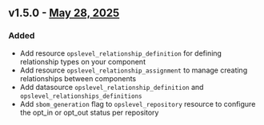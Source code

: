## v1.5.0 - [May 28, 2025](https://github.com/OpsLevel/terraform-provider-opslevel/compare/v1.4.1...v1.5.0)
### Added
* Add resource `opslevel_relationship_definition` for defining relationship types on your component
* Add resource `opslevel_relationship_assignment` to manage creating relationships between components
* Add datasource `opslevel_relationship_definition` and `opslevel_relationships_definitions`
* Add `sbom_generation` flag to `opslevel_repository` resource to configure the opt_in or opt_out status per repository